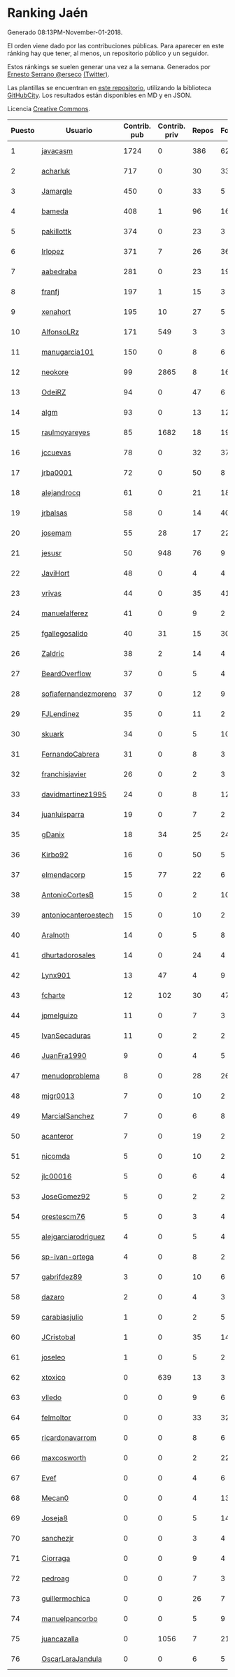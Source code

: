 # Ranking Jaén

Generado 08:13PM-November-01-2018.

El orden viene dado por las contribuciones públicas. Para aparecer en este ránking hay que tener, al menos, un repositorio público y un seguidor.

Estos ránkings se suelen generar una vez a la semana. Generados por [Ernesto Serrano @erseco](https://github.com/erseco/) [(Twitter)](https://twitter.com/erseco).

Las plantillas se encuentran en [este repositorio](https://github.com/iblancasa/GH-Spanish-Ranking), utilizando la biblioteca [GitHubCity](https://github.com/iblancasa/GitHubCity). Los resultados están disponibles en MD y en JSON.

Licencia [Creative Commons](https://creativecommons.org/licenses/by/4.0/).

| Puesto   |  Usuario  | Contrib. pub | Contrib. priv |Repos| Followers | Desde |  Avatar  |
|----------|-----------|--------------|---------------|-----|-----------|-------|----------|
|1|[javacasm](https://github.com/javacasm)|1724|0|386|62|2013-03-12|![javacasm]()|
|2|[acharluk](https://github.com/acharluk)|717|0|30|33|2013-08-03|![acharluk]()|
|3|[Jamargle](https://github.com/Jamargle)|450|0|33|5|2015-03-24|![Jamargle]()|
|4|[bameda](https://github.com/bameda)|408|1|96|166|2011-06-26|![bameda]()|
|5|[pakillottk](https://github.com/pakillottk)|374|0|23|3|2013-11-12|![pakillottk]()|
|6|[lrlopez](https://github.com/lrlopez)|371|7|26|36|2011-01-04|![lrlopez]()|
|7|[aabedraba](https://github.com/aabedraba)|281|0|23|19|2017-04-19|![aabedraba]()|
|8|[franfj](https://github.com/franfj)|197|1|15|3|2014-10-13|![franfj]()|
|9|[xenahort](https://github.com/xenahort)|195|10|27|5|2016-03-30|![xenahort]()|
|10|[AlfonsoLRz](https://github.com/AlfonsoLRz)|171|549|3|3|2016-10-02|![AlfonsoLRz]()|
|11|[manugarcia101](https://github.com/manugarcia101)|150|0|8|6|2017-09-22|![manugarcia101]()|
|12|[neokore](https://github.com/neokore)|99|2865|8|16|2011-07-25|![neokore]()|
|13|[OdeiRZ](https://github.com/OdeiRZ)|94|0|47|6|2014-10-01|![OdeiRZ]()|
|14|[algm](https://github.com/algm)|93|0|13|12|2009-10-29|![algm]()|
|15|[raulmoyareyes](https://github.com/raulmoyareyes)|85|1682|18|19|2012-08-04|![raulmoyareyes]()|
|16|[jccuevas](https://github.com/jccuevas)|78|0|32|37|2013-04-10|![jccuevas]()|
|17|[jrba0001](https://github.com/jrba0001)|72|0|50|8|2016-07-17|![jrba0001]()|
|18|[alejandrocq](https://github.com/alejandrocq)|61|0|21|18|2010-05-20|![alejandrocq]()|
|19|[jrbalsas](https://github.com/jrbalsas)|58|0|14|40|2010-08-07|![jrbalsas]()|
|20|[josemam](https://github.com/josemam)|55|28|17|22|2015-03-14|![josemam]()|
|21|[jesusr](https://github.com/jesusr)|50|948|76|9|2011-12-11|![jesusr]()|
|22|[JaviHort](https://github.com/JaviHort)|48|0|4|4|2018-01-04|![JaviHort]()|
|23|[vrivas](https://github.com/vrivas)|44|0|35|41|2012-12-14|![vrivas]()|
|24|[manuelalferez](https://github.com/manuelalferez)|41|0|9|2|2018-04-07|![manuelalferez]()|
|25|[fgallegosalido](https://github.com/fgallegosalido)|40|31|15|30|2015-03-24|![fgallegosalido]()|
|26|[Zaldric](https://github.com/Zaldric)|38|2|14|4|2016-03-29|![Zaldric]()|
|27|[BeardOverflow](https://github.com/BeardOverflow)|37|0|5|4|2013-04-13|![BeardOverflow]()|
|28|[sofiafernandezmoreno](https://github.com/sofiafernandezmoreno)|37|0|12|9|2014-11-21|![sofiafernandezmoreno]()|
|29|[FJLendinez](https://github.com/FJLendinez)|35|0|11|2|2016-04-25|![FJLendinez]()|
|30|[skuark](https://github.com/skuark)|34|0|5|10|2010-10-26|![skuark]()|
|31|[FernandoCabrera](https://github.com/FernandoCabrera)|31|0|8|3|2017-09-13|![FernandoCabrera]()|
|32|[franchisjavier](https://github.com/franchisjavier)|26|0|2|3|2017-06-29|![franchisjavier]()|
|33|[davidmartinez1995](https://github.com/davidmartinez1995)|24|0|8|12|2015-11-11|![davidmartinez1995]()|
|34|[juanluisparra](https://github.com/juanluisparra)|19|0|7|2|2016-09-19|![juanluisparra]()|
|35|[gDanix](https://github.com/gDanix)|18|34|25|24|2011-10-10|![gDanix]()|
|36|[Kirbo92](https://github.com/Kirbo92)|16|0|50|5|2011-01-12|![Kirbo92]()|
|37|[elmendacorp](https://github.com/elmendacorp)|15|77|22|6|2012-12-14|![elmendacorp]()|
|38|[AntonioCortesB](https://github.com/AntonioCortesB)|15|0|2|10|2016-09-15|![AntonioCortesB]()|
|39|[antoniocanteroestech](https://github.com/antoniocanteroestech)|15|0|10|2|2018-10-10|![antoniocanteroestech]()|
|40|[Aralnoth](https://github.com/Aralnoth)|14|0|5|8|2011-04-06|![Aralnoth]()|
|41|[dhurtadorosales](https://github.com/dhurtadorosales)|14|0|24|4|2016-09-19|![dhurtadorosales]()|
|42|[Lynx901](https://github.com/Lynx901)|13|47|4|9|2014-11-11|![Lynx901]()|
|43|[fcharte](https://github.com/fcharte)|12|102|30|47|2014-08-05|![fcharte]()|
|44|[jpmelguizo](https://github.com/jpmelguizo)|11|0|7|3|2013-01-29|![jpmelguizo]()|
|45|[IvanSecaduras](https://github.com/IvanSecaduras)|11|0|2|2|2015-09-25|![IvanSecaduras]()|
|46|[JuanFra1990](https://github.com/JuanFra1990)|9|0|4|5|2015-10-22|![JuanFra1990]()|
|47|[menudoproblema](https://github.com/menudoproblema)|8|0|28|26|2011-08-12|![menudoproblema]()|
|48|[mjgr0013](https://github.com/mjgr0013)|7|0|10|2|2014-10-01|![mjgr0013]()|
|49|[MarcialSanchez](https://github.com/MarcialSanchez)|7|0|6|8|2015-10-03|![MarcialSanchez]()|
|50|[acanteror](https://github.com/acanteror)|7|0|19|2|2016-03-15|![acanteror]()|
|51|[nicomda](https://github.com/nicomda)|5|0|10|2|2013-06-13|![nicomda]()|
|52|[jlc00016](https://github.com/jlc00016)|5|0|6|4|2015-06-05|![jlc00016]()|
|53|[JoseGomez92](https://github.com/JoseGomez92)|5|0|2|2|2016-05-21|![JoseGomez92]()|
|54|[orestescm76](https://github.com/orestescm76)|5|0|3|4|2016-09-04|![orestescm76]()|
|55|[alejgarciarodriguez](https://github.com/alejgarciarodriguez)|4|0|5|4|2015-12-19|![alejgarciarodriguez]()|
|56|[sp-ivan-ortega](https://github.com/sp-ivan-ortega)|4|0|8|2|2016-02-22|![sp-ivan-ortega]()|
|57|[gabrifdez89](https://github.com/gabrifdez89)|3|0|10|6|2013-02-26|![gabrifdez89]()|
|58|[dazaro](https://github.com/dazaro)|2|0|4|3|2014-10-08|![dazaro]()|
|59|[carabiasjulio](https://github.com/carabiasjulio)|1|0|2|5|2013-10-15|![carabiasjulio]()|
|60|[JCristobal](https://github.com/JCristobal)|1|0|35|14|2014-09-23|![JCristobal]()|
|61|[joseleo](https://github.com/joseleo)|1|0|5|2|2015-03-19|![joseleo]()|
|62|[xtoxico](https://github.com/xtoxico)|0|639|13|3|2012-08-07|![xtoxico]()|
|63|[vlledo](https://github.com/vlledo)|0|0|9|6|2011-03-28|![vlledo]()|
|64|[felmoltor](https://github.com/felmoltor)|0|0|33|32|2011-06-13|![felmoltor]()|
|65|[ricardonavarrom](https://github.com/ricardonavarrom)|0|0|8|6|2012-11-20|![ricardonavarrom]()|
|66|[maxcosworth](https://github.com/maxcosworth)|0|0|2|22|2010-09-06|![maxcosworth]()|
|67|[Evef](https://github.com/Evef)|0|0|4|6|2012-12-15|![Evef]()|
|68|[Mecan0](https://github.com/Mecan0)|0|0|4|13|2013-06-11|![Mecan0]()|
|69|[Joseja8](https://github.com/Joseja8)|0|0|5|14|2014-07-12|![Joseja8]()|
|70|[sanchezjr](https://github.com/sanchezjr)|0|0|3|4|2013-12-17|![sanchezjr]()|
|71|[Ciorraga](https://github.com/Ciorraga)|0|0|9|4|2013-11-08|![Ciorraga]()|
|72|[pedroag](https://github.com/pedroag)|0|0|7|3|2013-09-23|![pedroag]()|
|73|[guillermochica](https://github.com/guillermochica)|0|0|26|7|2014-10-20|![guillermochica]()|
|74|[manuelpancorbo](https://github.com/manuelpancorbo)|0|0|5|9|2014-11-04|![manuelpancorbo]()|
|75|[juancazalla](https://github.com/juancazalla)|0|1056|7|21|2015-03-24|![juancazalla]()|
|76|[OscarLaraJandula](https://github.com/OscarLaraJandula)|0|0|6|5|2016-09-19|![OscarLaraJandula]()|
